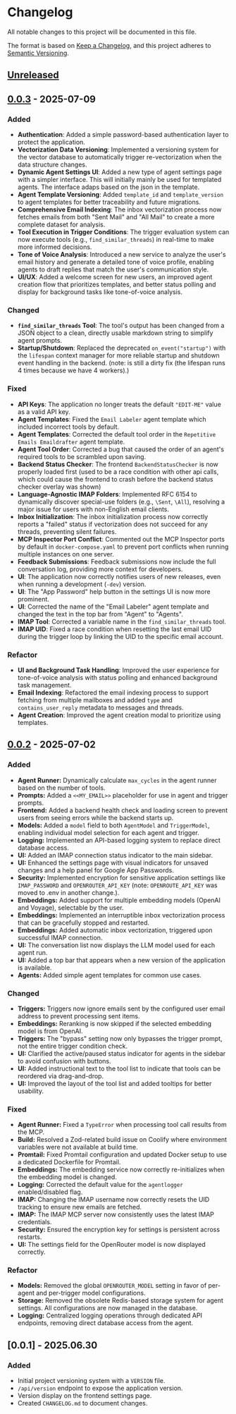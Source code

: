 # Changelog

All notable changes to this project will be documented in this file.

The format is based on [Keep a Changelog](https://keepachangelog.com/en/1.0.0/),
and this project adheres to [Semantic Versioning](https://semver.org/spec/v2.0.0.html).

## [Unreleased]

## [0.0.3] - 2025-07-09

### Added
- **Authentication**: Added a simple password-based authentication layer to protect the application.
- **Vectorization Data Versioning**: Implemented a versioning system for the vector database to automatically trigger re-vectorization when the data structure changes.
- **Dynamic Agent Settings UI**: Added a new type of agent settings page with a simpler interface. This will initially mainly be used for templated agents. The interface adaps based on the json in the template. 
- **Agent Template Versioning**: Added `template_id` and `template_version` to agent templates for better traceability and future migrations.
- **Comprehensive Email Indexing**: The inbox vectorization process now fetches emails from both "Sent Mail" and "All Mail" to create a more complete dataset for analysis.
- **Tool Execution in Trigger Conditions**: The trigger evaluation system can now execute tools (e.g., `find_similar_threads`) in real-time to make more informed decisions.
- **Tone of Voice Analysis**: Introduced a new service to analyze the user's email history and generate a detailed tone of voice profile, enabling agents to draft replies that match the user's communication style.
- **UI/UX**: Added a welcome screen for new users, an improved agent creation flow that prioritizes templates, and better status polling and display for background tasks like tone-of-voice analysis.

### Changed
- **`find_similar_threads` Tool**: The tool's output has been changed from a JSON object to a clean, directly usable markdown string to simplify agent prompts.
- **Startup/Shutdown**: Replaced the deprecated `on_event("startup")` with the `lifespan` context manager for more reliable startup and shutdown event handling in the backend. (note: is still a dirty fix (the lifespan runs 4 times because we have 4 workers).)

### Fixed
- **API Keys**: The application no longer treats the default `"EDIT-ME"` value as a valid API key.
- **Agent Templates**: Fixed the `Email Labeler` agent template which included incorrect tools by default.
- **Agent Templates**: Corrected the default tool order in the `Repetitive Emails Emaildrafter` agent template.
- **Agent Tool Order**: Corrected a bug that caused the order of an agent's required tools to be scrambled upon saving.
- **Backend Status Checker**: The frontend `BackendStatusChecker` is now properly loaded first (used to be a race condition with other api calls, which could cause the frontend to crash before the backend status checker overlay was shown)
- **Language-Agnostic IMAP Folders**: Implemented RFC 6154 to dynamically discover special-use folders (e.g., `\Sent`, `\All`), resolving a major issue for users with non-English email clients.
- **Inbox Initialization**: The inbox initialization process now correctly reports a "failed" status if vectorization does not succeed for any threads, preventing silent failures.
- **MCP Inspector Port Conflict**: Commented out the MCP Inspector ports by default in `docker-compose.yaml` to prevent port conflicts when running multiple instances on one server.
- **Feedback Submissions**: Feedback submissions now include the full conversation log, providing more context for developers.
- **UI**: The application now correctly notifies users of new releases, even when running a development (`-dev`) version.
- **UI**: The "App Password" help button in the settings UI is now more prominent.
- **UI**: Corrected the name of the "Email Labeler" agent template and changed the text in the top bar from "Agent" to "Agents".
- **IMAP Tool**: Corrected a variable name in the `find_similar_threads` tool.
- **IMAP UID**: Fixed a race condition when resetting the last email UID during the trigger loop by linking the UID to the specific email account.

### Refactor
- **UI and Background Task Handling**: Improved the user experience for tone-of-voice analysis with status polling and enhanced background task management.
- **Email Indexing**: Refactored the email indexing process to support fetching from multiple mailboxes and added `type` and `contains_user_reply` metadata to messages and threads.
- **Agent Creation**: Improved the agent creation modal to prioritize using templates.

## [0.0.2] - 2025-07-02

### Added
- **Agent Runner:** Dynamically calculate `max_cycles` in the agent runner based on the number of tools.
- **Prompts:** Added a `<<MY_EMAIL>>` placeholder for use in agent and trigger prompts.
- **Frontend:** Added a backend health check and loading screen to prevent users from seeing errors while the backend starts up.
- **Models:** Added a `model` field to both `AgentModel` and `TriggerModel`, enabling individual model selection for each agent and trigger.
- **Logging:** Implemented an API-based logging system to replace direct database access.
- **UI:** Added an IMAP connection status indicator to the main sidebar.
- **UI:** Enhanced the settings page with visual indicators for unsaved changes and a help panel for Google App Passwords.
- **Security:** Implemented encryption for sensitive application settings like `IMAP_PASSWORD` and `OPENROUTER_API_KEY` (note: `OPENROUTE_API_KEY` was moved to .env in another change.).
- **Embeddings:** Added support for multiple embedding models (OpenAI and Voyage), selectable by the user.
- **Embeddings:** Implemented an interruptible inbox vectorization process that can be gracefully stopped and restarted.
- **Embeddings:** Added automatic inbox vectorization, triggered upon successful IMAP connection.
- **UI:** The conversation list now displays the LLM model used for each agent run.
- **UI:** Added a top bar that appears when a new version of the application is available.
- **Agents:** Added simple agent templates for common use cases.

### Changed
- **Triggers:** Triggers now ignore emails sent by the configured user email address to prevent processing sent items.
- **Embeddings:** Reranking is now skipped if the selected embedding model is from OpenAI.
- **Triggers:** The "bypass" setting now only bypasses the trigger prompt, not the entire trigger condition check.
- **UI:** Clarified the active/paused status indicator for agents in the sidebar to avoid confusion with buttons.
- **UI:** Added instructional text to the tool list to indicate that tools can be reordered via drag-and-drop.
- **UI:** Improved the layout of the tool list and added tooltips for better usability.

### Fixed
- **Agent Runner:** Fixed a `TypeError` when processing tool call results from the MCP.
- **Build:** Resolved a Zod-related build issue on Coolify where environment variables were not available at build time.
- **Promtail:** Fixed Promtail configuration and updated Docker setup to use a dedicated Dockerfile for Promtail.
- **Embeddings:** The embedding service now correctly re-initializes when the embedding model is changed.
- **Logging:** Corrected the default value for the `agentlogger` enabled/disabled flag.
- **IMAP:** Changing the IMAP username now correctly resets the UID tracking to ensure new emails are fetched.
- **IMAP:** The IMAP MCP server now consistently uses the latest IMAP credentials.
- **Security:** Ensured the encryption key for settings is persistent across restarts.
- **UI:** The settings field for the OpenRouter model is now displayed correctly.

### Refactor
- **Models:** Removed the global `OPENROUTER_MODEL` setting in favor of per-agent and per-trigger model configurations.
- **Storage:** Removed the obsolete Redis-based storage system for agent settings. All configurations are now managed in the database.
- **Logging:** Centralized logging operations through dedicated API endpoints, removing direct database access from the agent.

## [0.0.1] - 2025.06.30

### Added
- Initial project versioning system with a `VERSION` file.
- `/api/version` endpoint to expose the application version.
- Version display on the frontend settings page.
- Created `CHANGELOG.md` to document changes.

[Unreleased]: https://github.com/Itempass/mini-interns/compare/v0.0.3...HEAD
[0.0.3]: https://github.com/Itempass/mini-interns/compare/v0.0.2...v0.0.3
[0.0.2]: https://github.com/Itempass/mini-interns/compare/v0.0.1...v0.0.2 